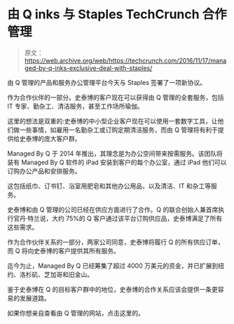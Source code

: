 # 由 Q inks 与 Staples TechCrunch 合作管理

> 原文：<https://web.archive.org/web/https://techcrunch.com/2016/11/17/managed-by-q-inks-exclusive-deal-with-staples/>

由 Q 管理的产品和服务办公管理平台今天与 Staples 签署了一项新协议。

作为合作伙伴的一部分。史泰博的客户现在可以获得由 Q 管理的全套服务，包括 IT 专家、勤杂工、清洁服务，甚至工作场所瑜伽。

这里的想法是双重的:史泰博的中小型企业客户现在可以使用一套数字工具，让他们做一些事情，如雇用一名勤杂工或订购定期清洁服务，而由 Q 管理将有利于提供给史泰博的庞大客户群。

Managed By Q 于 2014 年推出，其理念是为办公空间带来按需服务。该团队将装有 Managed By Q 软件的 iPad 安装到客户的每个办公室，通过 iPad 他们可以订购办公产品和安排服务。

这包括纸巾、订书钉、浴室用肥皂和其他办公用品，以及清洁、IT 和杂工等服务。

史泰博和由 Q 管理的公司已经在供应方面进行了合作。Q 的联合创始人兼首席执行官丹·特兰说，大约 75%的 Q 客户通过该平台订购供应品，史泰博满足了所有这些需求。

作为合作伙伴关系的一部分，两家公司同意，史泰博将履行 Q 的所有供应订单，而 Q 将向史泰博的客户提供其所有服务。

迄今为止，Managed By Q 已经筹集了超过 4000 万美元的资金，并已扩展到纽约、洛杉矶、芝加哥和旧金山。

鉴于史泰博在 Q 的目标客户群中的地位，史泰博的合作关系应该会提供一条更容易的发展道路。

如果你想亲自查看由 Q 管理的网站，点击这里的。